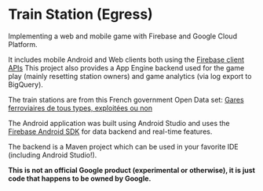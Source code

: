 Train Station (Egress)
======================

Implementing a web and mobile game with Firebase and Google Cloud Platform.

It includes mobile Android and Web clients both using the [Firebase client APIs](https://www.firebase.com/docs/)
This project also provides a App Engine backend used for the game play (mainly resetting station owners) and game analytics (via log export to BigQuery).

The train stations are from this French government Open Data set: [Gares ferroviaires de tous types, exploitées ou non](https://www.data.gouv.fr/fr/datasets/gares-ferroviaires-de-tous-types-exploitees-ou-non/)

The Android application was built using Android Studio and uses the [Firebase Android SDK](https://www.firebase.com/docs/android/api/) for data backend and real-time features.

The backend is a Maven project which can be used in your favorite IDE (including Android Studio!).

**This is not an official Google product (experimental or otherwise), it is just code that happens to be owned by Google.**
